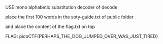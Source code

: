 USE mono alphabetic substitution decoder of decode

place the first 100 words in the soty-guide.txt of public folder 

and place the content of the flag.txt on top 

FLAG: picoCTF{PERHAPS_THE_DOG_JUMPED_OVER_WAS_JUST_TIRED}
